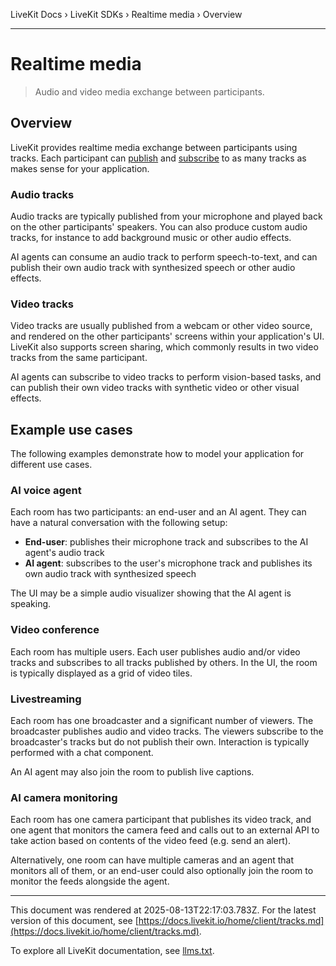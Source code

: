 LiveKit Docs › LiveKit SDKs › Realtime media › Overview

---

# Realtime media

> Audio and video media exchange between participants.

## Overview

LiveKit provides realtime media exchange between participants using tracks. Each participant can [publish](https://docs.livekit.io/home/client/tracks/publish.md) and [subscribe](https://docs.livekit.io/home/client/tracks/subscribe.md) to as many tracks as makes sense for your application.

### Audio tracks

Audio tracks are typically published from your microphone and played back on the other participants' speakers. You can also produce custom audio tracks, for instance to add background music or other audio effects.

AI agents can consume an audio track to perform speech-to-text, and can publish their own audio track with synthesized speech or other audio effects.

### Video tracks

Video tracks are usually published from a webcam or other video source, and rendered on the other participants' screens within your application's UI. LiveKit also supports screen sharing, which commonly results in two video tracks from the same participant.

AI agents can subscribe to video tracks to perform vision-based tasks, and can publish their own video tracks with synthetic video or other visual effects.

## Example use cases

The following examples demonstrate how to model your application for different use cases.

### AI voice agent

Each room has two participants: an end-user and an AI agent. They can have a natural conversation with the following setup:

- **End-user**: publishes their microphone track and subscribes to the AI agent's audio track
- **AI agent**: subscribes to the user's microphone track and publishes its own audio track with synthesized speech

The UI may be a simple audio visualizer showing that the AI agent is speaking.

### Video conference

Each room has multiple users. Each user publishes audio and/or video tracks and subscribes to all tracks published by others. In the UI, the room is typically displayed as a grid of video tiles.

### Livestreaming

Each room has one broadcaster and a significant number of viewers. The broadcaster publishes audio and video tracks. The viewers subscribe to the broadcaster's tracks but do not publish their own. Interaction is typically performed with a chat component.

An AI agent may also join the room to publish live captions.

### AI camera monitoring

Each room has one camera participant that publishes its video track, and one agent that monitors the camera feed and calls out to an external API to take action based on contents of the video feed (e.g. send an alert).

Alternatively, one room can have multiple cameras and an agent that monitors all of them, or an end-user could also optionally join the room to monitor the feeds alongside the agent.

---

This document was rendered at 2025-08-13T22:17:03.783Z.
For the latest version of this document, see [https://docs.livekit.io/home/client/tracks.md](https://docs.livekit.io/home/client/tracks.md).

To explore all LiveKit documentation, see [llms.txt](https://docs.livekit.io/llms.txt).